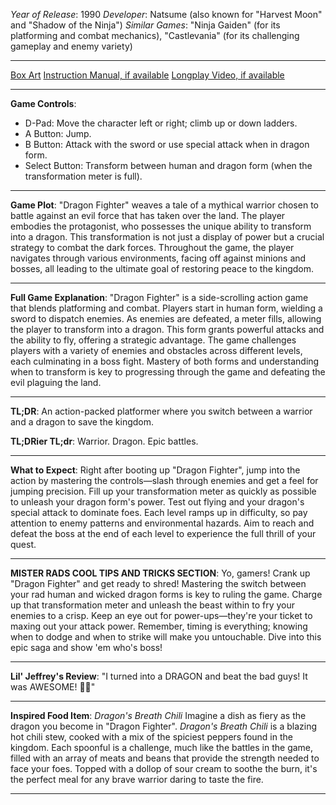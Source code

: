 *Year of Release*: 1990
*Developer*: Natsume (also known for "Harvest Moon" and "Shadow of the Ninja")
*Similar Games*: "Ninja Gaiden" (for its platforming and combat mechanics), "Castlevania" (for its challenging gameplay and enemy variety)

---
[Box Art](https://www.google.com/search?newwindow=1&sca_esv=171a28ce0fc58a51&q=NES+Game+Box+Art+Dragon+Fighter&uds=AMwkrPvg5PKm_dNhMKTbEqnEKe3-6XxiOpNFjFnlqxFDMqlwhD6DPVRAm9-_1gPBbxy9DIo_-S5UzNiyucG_Gr6nVqbvCtLly5uEc6a3pXEPsUbauYHkPixzlqsDC7Hx8tvooks1KEQd&udm=2&sa=X&ved=2ahUKEwi1r5fThMWEAxVsGtAFHU9IDJYQtKgLegQIDBAB&biw=1536&bih=714&dpr=1.25) 
[Instruction Manual, if available](https://www.google.com/search?q=NES+Instruction+Manual+Dragon+Fighter)
[Longplay Video, if available](https://www.youtube.com/results?search_query=nes+full+longplay+Dragon+Fighter) 

- - -
**Game Controls**:
- D-Pad: Move the character left or right; climb up or down ladders.
- A Button: Jump.
- B Button: Attack with the sword or use special attack when in dragon form.
- Select Button: Transform between human and dragon form (when the transformation meter is full).

- - -
**Game Plot**:
"Dragon Fighter" weaves a tale of a mythical warrior chosen to battle against an evil force that has taken over the land. The player embodies the protagonist, who possesses the unique ability to transform into a dragon. This transformation is not just a display of power but a crucial strategy to combat the dark forces. Throughout the game, the player navigates through various environments, facing off against minions and bosses, all leading to the ultimate goal of restoring peace to the kingdom.

- - -
**Full Game Explanation**: "Dragon Fighter" is a side-scrolling action game that blends platforming and combat. Players start in human form, wielding a sword to dispatch enemies. As enemies are defeated, a meter fills, allowing the player to transform into a dragon. This form grants powerful attacks and the ability to fly, offering a strategic advantage. The game challenges players with a variety of enemies and obstacles across different levels, each culminating in a boss fight. Mastery of both forms and understanding when to transform is key to progressing through the game and defeating the evil plaguing the land.

- - -
**TL;DR**: An action-packed platformer where you switch between a warrior and a dragon to save the kingdom.

**TL;DRier TL;dr**: Warrior. Dragon. Epic battles.

- - -
**What to Expect**: Right after booting up "Dragon Fighter", jump into the action by mastering the controls—slash through enemies and get a feel for jumping precision. Fill up your transformation meter as quickly as possible to unleash your dragon form's power. Test out flying and your dragon's special attack to dominate foes. Each level ramps up in difficulty, so pay attention to enemy patterns and environmental hazards. Aim to reach and defeat the boss at the end of each level to experience the full thrill of your quest.

---

**MISTER RADS COOL TIPS AND TRICKS SECTION**: Yo, gamers! Crank up "Dragon Fighter" and get ready to shred! Mastering the switch between your rad human and wicked dragon forms is key to ruling the game. Charge up that transformation meter and unleash the beast within to fry your enemies to a crisp. Keep an eye out for power-ups—they're your ticket to maxing out your attack power. Remember, timing is everything; knowing when to dodge and when to strike will make you untouchable. Dive into this epic saga and show 'em who's boss!

---
**Lil' Jeffrey's Review**: "I turned into a DRAGON and beat the bad guys! It was AWESOME! 🐉🔥"

---
**Inspired Food Item**: *Dragon's Breath Chili*
Imagine a dish as fiery as the dragon you become in "Dragon Fighter". *Dragon's Breath Chili* is a blazing hot chili stew, cooked with a mix of the spiciest peppers found in the kingdom. Each spoonful is a challenge, much like the battles in the game, filled with an array of meats and beans that provide the strength needed to face your foes. Topped with a dollop of sour cream to soothe the burn, it's the perfect meal for any brave warrior daring to taste the fire.

---